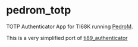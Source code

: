 # pedrom_totp
TOTP Authenticator App for TI68K running [PedroM](https://www.ticalc.org/archives/files/fileinfo/319/31951.html).

This is a very simplified port of [ti89_authenticator](https://github.com/1cook/ti89_authenticator)
